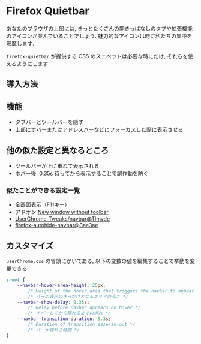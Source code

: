 # Firefox Quietbar

あなたのブラウザの上部には, きっとたくさんの開きっぱなしのタブや拡張機能のアイコンが並んでいることでしょう.
魅力的なアイコンは時に私たちの集中を邪魔します.

`firefox-quietbar` が提供する CSS のスニペットは必要な時にだけ, それらを使えるようにします.

## 導入方法

## 機能

- タブバーとツールバーを隠す
- 上部にホバーまたはアドレスバーなどにフォーカスした際に表示させる

## 他の似た設定と異なるところ

- ツールバーが上に重ねて表示される
- ホバー後, 0.35s 待ってから表示することで誤作動を防ぐ

### 似たことができる設定一覧

- 全画面表示（F11キー）
- アドオン [New window without toolbar](https://addons.mozilla.org/en-US/firefox/addon/new-window-without-toolbar/)
- [UserChrome-Tweaks/navbar@Timvde](https://github.com/Timvde/UserChrome-Tweaks/tree/master/navbar)
- [firefox-autohide-navbar@3ae3ae](https://github.com/3ae3ae/firefox-autohide-navbar/tree/main)

## カスタマイズ

`userChrome.css` の冒頭にかいてある, 以下の変数の値を編集することで挙動を変更できる:

```css
:root {
    --navbar-hover-area-height: 25px; 
        /* Height of the hover area that triggers the navbar to appear */
        /* バーの表示のきっかけとなるエリアの高さ */
    --navbar-show-delay: 0.35s;
        /* Delay before navbar appears on hover */
        /* ホバーしてから現れるまでの遅れ */
    --navbar-transition-duration: 0.3s;
        /* Duration of transition ease-in-out */
        /* バーが現れる時間 */
}
```

<!-- 
## TODO 
- [x] 各種方法との比較
- [x] 変数を用意し, カスタマイズ性を上げる
- [ ] 設定用スクリプト
- [ ] navbar から出たペインにホバー時

-->

